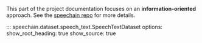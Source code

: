 This part of the project documentation focuses on
an **information-oriented** approach. See the [speechain repo](https://github.com/bagustris/speechain) for more details.

::: speechain.dataset.speech_text.SpeechTextDataset
     options:
        show_root_heading: true
        show_source: true